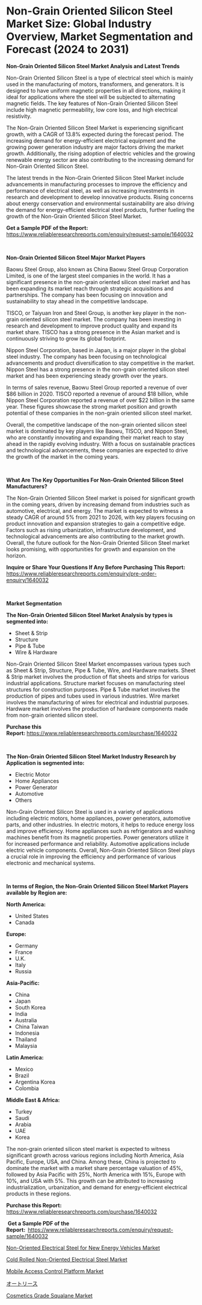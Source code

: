 <p><h1>Non-Grain Oriented Silicon Steel Market Size: Global Industry Overview, Market Segmentation and Forecast (2024 to 2031)</h1></p><p><strong>Non-Grain Oriented Silicon Steel Market Analysis and Latest Trends</strong></p>
<p><p>Non-Grain Oriented Silicon Steel is a type of electrical steel which is mainly used in the manufacturing of motors, transformers, and generators. It is designed to have uniform magnetic properties in all directions, making it ideal for applications where the steel will be subjected to alternating magnetic fields. The key features of Non-Grain Oriented Silicon Steel include high magnetic permeability, low core loss, and high electrical resistivity.</p><p>The Non-Grain Oriented Silicon Steel Market is experiencing significant growth, with a CAGR of 13.8% expected during the forecast period. The increasing demand for energy-efficient electrical equipment and the growing power generation industry are major factors driving the market growth. Additionally, the rising adoption of electric vehicles and the growing renewable energy sector are also contributing to the increasing demand for Non-Grain Oriented Silicon Steel.</p><p>The latest trends in the Non-Grain Oriented Silicon Steel Market include advancements in manufacturing processes to improve the efficiency and performance of electrical steel, as well as increasing investments in research and development to develop innovative products. Rising concerns about energy conservation and environmental sustainability are also driving the demand for energy-efficient electrical steel products, further fueling the growth of the Non-Grain Oriented Silicon Steel Market.</p></p>
<p><strong>Get a Sample PDF of the Report:&nbsp;</strong> <a href="https://www.reliableresearchreports.com/enquiry/request-sample/1640032">https://www.reliableresearchreports.com/enquiry/request-sample/1640032</a></p>
<p>&nbsp;</p>
<p><strong>Non-Grain Oriented Silicon Steel Major Market Players</strong></p>
<p><p>Baowu Steel Group, also known as China Baowu Steel Group Corporation Limited, is one of the largest steel companies in the world. It has a significant presence in the non-grain oriented silicon steel market and has been expanding its market reach through strategic acquisitions and partnerships. The company has been focusing on innovation and sustainability to stay ahead in the competitive landscape.</p><p>TISCO, or Taiyuan Iron and Steel Group, is another key player in the non-grain oriented silicon steel market. The company has been investing in research and development to improve product quality and expand its market share. TISCO has a strong presence in the Asian market and is continuously striving to grow its global footprint.</p><p>Nippon Steel Corporation, based in Japan, is a major player in the global steel industry. The company has been focusing on technological advancements and product diversification to stay competitive in the market. Nippon Steel has a strong presence in the non-grain oriented silicon steel market and has been experiencing steady growth over the years.</p><p>In terms of sales revenue, Baowu Steel Group reported a revenue of over $86 billion in 2020. TISCO reported a revenue of around $18 billion, while Nippon Steel Corporation reported a revenue of over $22 billion in the same year. These figures showcase the strong market position and growth potential of these companies in the non-grain oriented silicon steel market.</p><p>Overall, the competitive landscape of the non-grain oriented silicon steel market is dominated by key players like Baowu, TISCO, and Nippon Steel, who are constantly innovating and expanding their market reach to stay ahead in the rapidly evolving industry. With a focus on sustainable practices and technological advancements, these companies are expected to drive the growth of the market in the coming years.</p></p>
<p>&nbsp;</p>
<p><strong>What Are The Key Opportunities For Non-Grain Oriented Silicon Steel Manufacturers?</strong></p>
<p><p>The Non-Grain Oriented Silicon Steel market is poised for significant growth in the coming years, driven by increasing demand from industries such as automotive, electrical, and energy. The market is expected to witness a steady CAGR of around 5% from 2021 to 2026, with key players focusing on product innovation and expansion strategies to gain a competitive edge. Factors such as rising urbanization, infrastructure development, and technological advancements are also contributing to the market growth. Overall, the future outlook for the Non-Grain Oriented Silicon Steel market looks promising, with opportunities for growth and expansion on the horizon.</p></p>
<p><strong>Inquire or Share Your Questions If Any Before Purchasing This Report:</strong> <a href="https://www.reliableresearchreports.com/enquiry/pre-order-enquiry/1640032">https://www.reliableresearchreports.com/enquiry/pre-order-enquiry/1640032</a></p>
<p>&nbsp;</p>
<p><strong>Market Segmentation</strong></p>
<p><strong>The Non-Grain Oriented Silicon Steel Market Analysis by types is segmented into:</strong></p>
<p><ul><li>Sheet & Strip</li><li>Structure</li><li>Pipe & Tube</li><li>Wire & Hardware</li></ul></p>
<p><p>Non-Grain Oriented Silicon Steel Market encompasses various types such as Sheet & Strip, Structure, Pipe & Tube, Wire, and Hardware markets. Sheet & Strip market involves the production of flat sheets and strips for various industrial applications. Structure market focuses on manufacturing steel structures for construction purposes. Pipe & Tube market involves the production of pipes and tubes used in various industries. Wire market involves the manufacturing of wires for electrical and industrial purposes. Hardware market involves the production of hardware components made from non-grain oriented silicon steel.</p></p>
<p><strong>Purchase this Report:&nbsp;</strong><a href="https://www.reliableresearchreports.com/purchase/1640032">https://www.reliableresearchreports.com/purchase/1640032</a></p>
<p>&nbsp;</p>
<p><strong>The Non-Grain Oriented Silicon Steel Market Industry Research by Application is segmented into:</strong></p>
<p><ul><li>Electric Motor</li><li>Home Appliances</li><li>Power Generator</li><li>Automotive</li><li>Others</li></ul></p>
<p><p>Non-Grain Oriented Silicon Steel is used in a variety of applications including electric motors, home appliances, power generators, automotive parts, and other industries. In electric motors, it helps to reduce energy loss and improve efficiency. Home appliances such as refrigerators and washing machines benefit from its magnetic properties. Power generators utilize it for increased performance and reliability. Automotive applications include electric vehicle components. Overall, Non-Grain Oriented Silicon Steel plays a crucial role in improving the efficiency and performance of various electronic and mechanical systems.</p></p>
<p>&nbsp;</p>
<p><strong>In terms of Region, the Non-Grain Oriented Silicon Steel Market Players available by Region are:</strong></p>
<p>
    <p> <strong> North America: </strong>
        <ul>
            <li>United States</li>
            <li>Canada</li>
        </ul>
        </p> 
    <p> <strong> Europe: </strong>
        <ul>
            <li>Germany</li>
            <li>France</li>
            <li>U.K.</li>
            <li>Italy</li>
            <li>Russia</li>
        </ul>
        </p> 
    <p> <strong> Asia-Pacific: </strong>
        <ul>
            <li>China</li>
            <li>Japan</li>
            <li>South Korea</li>
            <li>India</li>
            <li>Australia</li>
            <li>China Taiwan</li>
            <li>Indonesia</li>
            <li>Thailand</li>
            <li>Malaysia</li>
        </ul>
        </p> 
    <p> <strong> Latin America: </strong>
        <ul>
            <li>Mexico</li>
            <li>Brazil</li>
            <li>Argentina Korea</li>
            <li>Colombia</li>
        </ul>
        </p> 
    <p> <strong> Middle East & Africa: </strong>
        <ul>
            <li>Turkey</li>
            <li>Saudi</li>
            <li>Arabia</li>
            <li>UAE</li>
            <li>Korea</li>
        </ul>
    </p>
    </p>
<p><p>The non-grain oriented silicon steel market is expected to witness significant growth across various regions including North America, Asia Pacific, Europe, USA, and China. Among these, China is projected to dominate the market with a market share percentage valuation of 45%, followed by Asia Pacific with 25%, North America with 15%, Europe with 10%, and USA with 5%. This growth can be attributed to increasing industrialization, urbanization, and demand for energy-efficient electrical products in these regions.</p></p>
<p><strong>Purchase this Report: </strong><a href="https://www.reliableresearchreports.com/purchase/1640032">https://www.reliableresearchreports.com/purchase/1640032</a></p>
<p>&nbsp;<strong>Get a Sample PDF of the Report:&nbsp;&nbsp;</strong><a href="https://www.reliableresearchreports.com/enquiry/request-sample/1640032">https://www.reliableresearchreports.com/enquiry/request-sample/1640032</a></p>
<p><strong></strong></p>
<p><p><a href="https://github.com/biheemgalvinlouises6hokrh3h/Market-Research-Report-List-1/blob/main/non-oriented-electrical-steel-for-new-energy-vehicles-market.md">Non-Oriented Electrical Steel for New Energy Vehicles Market</a></p><p><a href="https://github.com/guneycigdem35/Market-Research-Report-List-2/blob/main/cold-rolled-non-oriented-electrical-steel-market.md">Cold Rolled Non-Oriented Electrical Steel Market</a></p><p><a href="https://issuu.com/reportprime-2/docs/mobile-access-control-platform-market-size-2030.pp">Mobile Access Control Platform Market</a></p><p><a href="https://github.com/ihabdkwlxs948/Market-Research-Report-List-1/blob/main/6393844291.md">オートリース</a></p><p><a href="https://issuu.com/reportprime-2/docs/cosmetics-grade-squalane-market-size-2030.pptx">Cosmetics Grade Squalane Market</a></p></p>